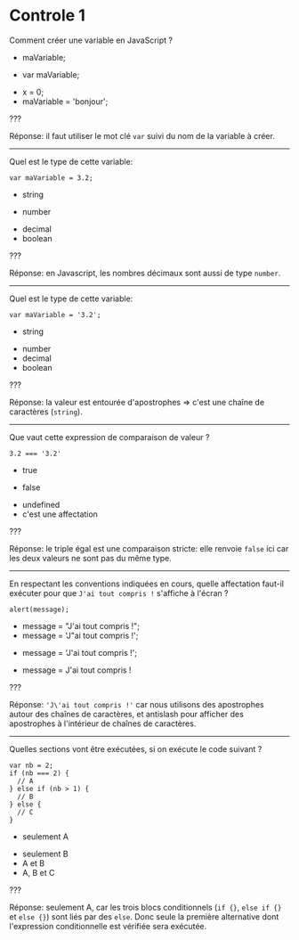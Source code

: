 # Controle 1

Comment créer une variable en JavaScript ?
  		  
- maVariable;
* var maVariable;
- x = 0;
- maVariable = 'bonjour';

???

Réponse: il faut utiliser le mot clé `var` suivi du nom de la variable à créer.

---

Quel est le type de cette variable:

```
var maVariable = 3.2;
```

- string
* number
- decimal
- boolean

???

Réponse: en Javascript, les nombres décimaux sont aussi de type `number`.

---

Quel est le type de cette variable:

```
var maVariable = '3.2';
```

* string
- number
- decimal
- boolean

???

Réponse: la valeur est entourée d'apostrophes => c'est une chaîne de caractères (`string`).

---

Que vaut cette expression de comparaison de valeur ?

```
3.2 === '3.2'
```

- true
* false
- undefined
- c'est une affectation

???

Réponse: le triple égal est une comparaison stricte: elle renvoie `false` ici car les deux valeurs ne sont pas du même type.

---

En respectant les conventions indiquées en cours, quelle affectation faut-il exécuter pour que `J'ai tout compris !` s'affiche à l'écran ?

```
alert(message);
```

- message = "J'ai tout compris !";
- message = 'J"ai tout compris !';
* message = 'J\'ai tout compris !';
- message = J'ai tout compris !

???

Réponse: `'J\'ai tout compris !'` car nous utilisons des apostrophes autour des chaînes de caractères, et antislash pour afficher des apostrophes à l'intérieur de chaînes de caractères.

---

Quelles sections vont être exécutées, si on exécute le code suivant ?

```
var nb = 2;
if (nb === 2) {
  // A
} else if (nb > 1) {
  // B
} else {
  // C
}
```

* seulement A
- seulement B
- A et B
- A, B et C

???

Réponse: seulement A, car les trois blocs conditionnels (`if {}`, `else if {}` et `else {}`) sont liés par des `else`. Donc seule la première alternative dont l'expression conditionnelle est vérifiée sera exécutée.
